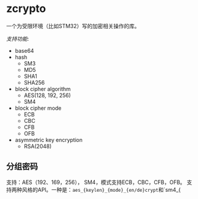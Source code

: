 # zcrypto
一个为受限环境（比如STM32）写的加密相关操作的库。

*支持功能*:
* base64
* hash
    * SM3
    * MD5
    * SHA1
    * SHA256
* block cipher algorithm
    * AES(128, 192, 256)
    * SM4
* block cipher mode
    * ECB
    * CBC
    * CFB
    * OFB
* asymmetric key encryption
    * RSA(2048)

## 分组密码

支持：AES（192、169，256）， SM4，模式支持ECB，CBC，CFB，OFB。
支持两种风格的API。一种是：`aes_{keylen}_{mode}_{en/de}crypt`和`sm4_{